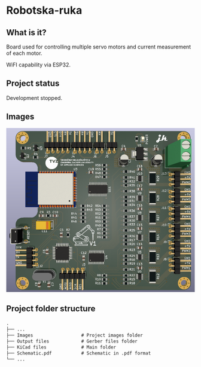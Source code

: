# Robotska-ruka
## What is it?
Board used for controlling multiple servo motors and current measurement of each motor.

WiFI capability via ESP32.

## Project status
Development stopped.

## Images

![](Images/PCB-model.PNG)

## Project folder structure
    .
    ├── ...
    ├── Images                  # Project images folder
    ├── Output files            # Gerber files folder
    ├── KiCad files             # Main folder
    ├── Schematic.pdf           # Schematic in .pdf format
    └── ...
